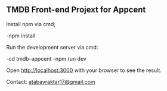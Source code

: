 ## TMDB Front-end Projext for Appcent

Install npm via cmd;

-npm install

Run the development server via cmd:

-cd tmdb-appcent
-npm run dev

Open [http://localhost:3000](http://localhost:3000) with your browser to see the result.

Contact: atabayraktar17@gmail.com
